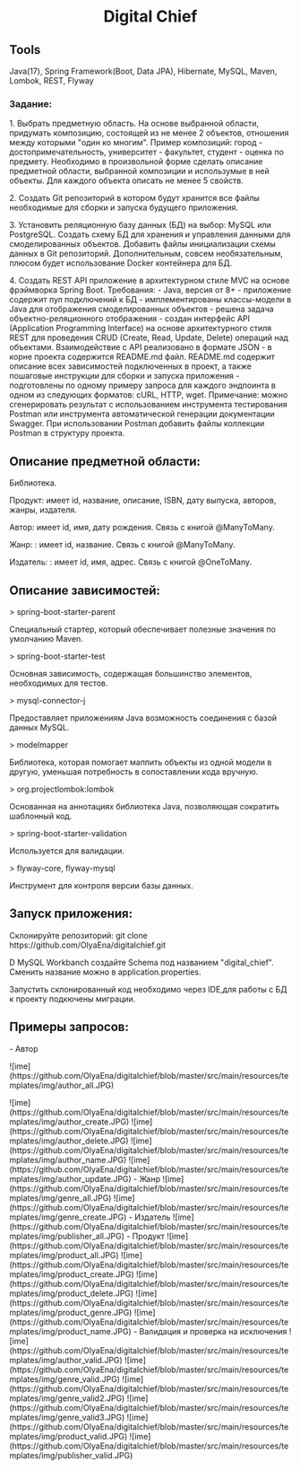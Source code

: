<h1 align="center">Digital Chief</h1> 
<h2> Tools</h2>
Java(17), Spring Framework(Boot, Data JPA), Hibernate, MySQL, Maven, Lombok, REST, Flyway
<h3> Задание: </h3>
<p>1. Выбрать предметную область. На основе выбранной области, придумать композицию,
состоящей из не менее 2 объектов, отношения между которыми "один ко многим". Пример
композиций: город - достопримечательность, университет - факультет, студент - оценка
по предмету. Необходимо в произвольной форме сделать описание предметной области,
выбранной композиции и использумые в ней объекты. Для каждого объекта описать не
менее 5 свойств.</p>
<p>2. Создать Git репозиторий в котором будут хранится все файлы необходимые для сборки
и запуска будущего приложения.</p>
<p>3. Установить реляционную базу данных (БД) на выбор: MySQL или PostgreSQL. Создать
схему БД для хранения и управления данными для смоделированных объектов. Добавить
файлы инициализации схемы данных в Git репозиторий. Дополнительным, совсем
необязательным, плюсом будет использование Docker контейнера для БД.</p>
<p> 4. Создать REST API приложение в архитектурном стиле MVC на основе фрэймворка
Spring Boot. Требования:
- Java, версия от 8+
- приложение содержит пул подключений к БД
- имплементированы классы-модели в Java для отображения смоделированных
объектов
- решена задача объектно-реляционного отображения
- создан интерфейс API (Application Programming Interface) на основе архитектурного
стиля REST для проведения CRUD (Create, Read, Update, Delete) операций над
объектами. Взаимодействие с API реализовано в формате JSON
- в корне проекта содержится README.md файл. README.md содержит описание всех
зависимостей подключенных в проект, а также пошаговые инструкции для сборки и
запуска приложения
- подготовлены по одному примеру запроса для каждого эндпоинта в одном из
следующих форматов: сURL, HTTP, wget. Примечание: можно сгенерировать результат с
использованием инструмента тестирования Postman или инструмента автоматической
генерации документации Swagger. При использовании Postman добавить файлы
коллекции Postman в структуру проекта.</p>
<h2>Описание предметной области:</h2>
Библиотека.
<p>Продукт: имеет id, название, описание, ISBN, дату выпуска, авторов, жанры, издателя.</p>
<p> Автор: имеет id, имя, дату рождения. Связь с книгой @ManyToMany. </p>
<p> Жанр: : имеет id,  название. Связь с книгой @ManyToMany. </p>
<p> Издатель: : имеет id,  имя, адрес. Связь с книгой @OneToMany. </p>
<h2>Описание зависимостей:</h2>
> spring-boot-starter-parent </p>
Специальный стартер, который обеспечивает полезные значения по умолчанию Maven.</p>
> spring-boot-starter-test </p>
Основная зависимость, содержащая большинство элементов, необходимых для тестов.</p>
> mysql-connector-j</p>
Предоставляет приложениям Java возможность соединения с базой данных MySQL.</p>
> modelmapper</p>
Библиотека, которая помогает маппить объекты из одной модели в другую, уменьшая потребность в сопоставлении кода вручную.</p>
> org.projectlombok:lombok</p>
Основанная на аннотациях библиотека Java, позволяющая сократить шаблонный код.</p>
> spring-boot-starter-validation</p>
Используется для валидации.</p>
> flyway-core, flyway-mysql</p>
Инструмент для контроля версии базы данных.</p>
<h2>Запуск приложения:</h2>
Склонируйте репозиторий: git clone https://github.com/OlyaEna/digitalchief.git </p>
D MySQL Workbanch создайте Schema под названием "digital_chief". Сменить название можно в application.properties. </p>
Запустить склонированный код необходимо через IDE,для работы с БД к проекту подкючены миграции. </p>
<h2>Примеры запросов:</h2>
- Автор </p>
![ime](https://github.com/OlyaEna/digitalchief/blob/master/src/main/resources/templates/img/author_all.JPG) </p>
![ime](https://github.com/OlyaEna/digitalchief/blob/master/src/main/resources/templates/img/author_create.JPG)
![ime](https://github.com/OlyaEna/digitalchief/blob/master/src/main/resources/templates/img/author_delete.JPG)
![ime](https://github.com/OlyaEna/digitalchief/blob/master/src/main/resources/templates/img/author_name.JPG)
![ime](https://github.com/OlyaEna/digitalchief/blob/master/src/main/resources/templates/img/author_update.JPG)
- Жанр
![ime](https://github.com/OlyaEna/digitalchief/blob/master/src/main/resources/templates/img/genre_all.JPG)
![ime](https://github.com/OlyaEna/digitalchief/blob/master/src/main/resources/templates/img/genre_create.JPG)
- Издатель
![ime](https://github.com/OlyaEna/digitalchief/blob/master/src/main/resources/templates/img/publisher_all.JPG)
- Продукт
![ime](https://github.com/OlyaEna/digitalchief/blob/master/src/main/resources/templates/img/product_all.JPG)
![ime](https://github.com/OlyaEna/digitalchief/blob/master/src/main/resources/templates/img/product_create.JPG)
![ime](https://github.com/OlyaEna/digitalchief/blob/master/src/main/resources/templates/img/product_delete.JPG)
![ime](https://github.com/OlyaEna/digitalchief/blob/master/src/main/resources/templates/img/product_genre.JPG)
![ime](https://github.com/OlyaEna/digitalchief/blob/master/src/main/resources/templates/img/product_name.JPG)
- Валидация и проверка на исключения
![ime](https://github.com/OlyaEna/digitalchief/blob/master/src/main/resources/templates/img/author_valid.JPG)
![ime](https://github.com/OlyaEna/digitalchief/blob/master/src/main/resources/templates/img/genre_valid.JPG)
![ime](https://github.com/OlyaEna/digitalchief/blob/master/src/main/resources/templates/img/genre_valid2.JPG)
![ime](https://github.com/OlyaEna/digitalchief/blob/master/src/main/resources/templates/img/genre_valid3.JPG)
![ime](https://github.com/OlyaEna/digitalchief/blob/master/src/main/resources/templates/img/product_valid.JPG)
![ime](https://github.com/OlyaEna/digitalchief/blob/master/src/main/resources/templates/img/publisher_valid.JPG)


